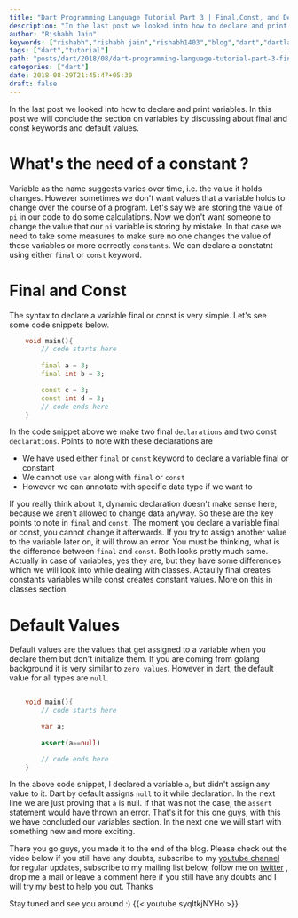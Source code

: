 ```yaml
---
title: "Dart Programming Language Tutorial Part 3 | Final,Const, and Default Values"
description: "In the last post we looked into how to declare and print variables. In this post we will conclude the section on variables by discussing about final and const keywords and default values"
author: "Rishabh Jain"
keywords: ["rishabh","rishabh jain","rishabh1403","blog","dart","dartlang","variables","final","const","default","values","tutorial","programming","language"]
tags: ["dart","tutorial"]
path: "posts/dart/2018/08/dart-programming-language-tutorial-part-3-final-const-default-values/"
categories: ["dart"]
date: 2018-08-29T21:45:47+05:30
draft: false
---
```

In the last post we looked into how to declare and print variables. In this post we will conclude the section on variables by discussing about final and const keywords and default values.
<!--more-->
# What's the need of a constant ?
Variable as the name suggests varies over time, i.e. the value it holds changes. However sometimes we don't want values that a variable holds to change over the course of a program. Let's say we are storing the value of `pi` in our code to do some calculations. Now we don't want someone to change the value that our `pi` variable is storing by mistake. In that case we need to take some measures to make sure no one changes the value of these variables or more correctly `constants`. We can declare a constatnt using either `final` or `const` keyword.

# Final and Const

The syntax to declare a variable final or const is very simple. Let's see some code snippets below.

```dart
    void main(){
        // code starts here
        
        final a = 3;
        final int b = 3;

        const c = 3;
        const int d = 3;
        // code ends here    
    }
```

In the code snippet above we make two final `declarations` and two const `declarations`.
Points to note with these declarations are

* We have used either `final` or `const` keyword to declare a variable final or constant
* We cannot use `var` along with `final` or `const`
* However we can annotate with specific data type if we want to

If you really think about it, dynamic declaration doesn't make sense here, because we aren't allowed to change data anyway. So these are the key points to note in `final` and `const`. The moment you declare a variable final or const, you cannot change it afterwards. If you try to assign another value to the variable later on, it will throw an error. You must be thinking, what is the difference between `final` and `const`. Both looks pretty much same. Actually in case of variables, yes they are, but they have some differences which we will look into while dealing with classes. Actaully final creates constants variables while const creates constant values. More on this in classes section.

# Default Values

Default values are the values that get assigned to a variable when you declare them but don't initialize them. If you are coming from golang background it is very similar to `zero values`. However in dart, the default value for all types are `null`. 

```dart

    void main(){
        // code starts here

        var a;
        
        assert(a==null)

        // code ends here
    }
```

In the above code snippet, I declared a variable `a`, but didn't assign any value to it. Dart by default assigns `null` to it while declaration. In the next line we are just proving that `a` is null. If that was not the case, the `assert` statement would have thrown an error. That's it for this one guys, with this we have concluded our variables section. In the next one we will start with something new and more exciting. 

There you go guys, you made it to the end of the blog. Please check out the video below if you still have any doubts, subscribe to my [youtube channel](https://www.youtube.com/channel/UC4syrEYE9_fzeVBajZIyHlA) for regular updates, subscribe to my mailing list below, follow me on [twitter](https://www.twitter.com/rishabhjain1403) , drop me a mail or leave a comment here if you still have any doubts and I will try my best to help you out. Thanks

Stay tuned and see you around :)
{{< youtube syqItkjNYHo >}}  
